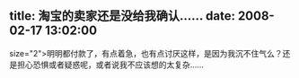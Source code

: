title: 淘宝的卖家还是没给我确认……
date: 2008-02-17 13:02:00
---

 size="2">明明都付款了，有点着急，也有点讨厌这样，是因为我沉不住气么？还是担心恐惧或者疑惑呢，或者说我不应该想的太复杂……
